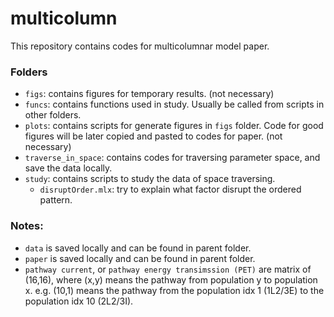 # multicolumn
This repository contains codes for multicolumnar model paper.

### Folders
- `figs`: contains figures for temporary results. (not necessary)
- `funcs`: contains functions used in study. Usually be called from scripts in other folders.
- `plots`: contains scripts for generate figures in `figs` folder. Code for good figures will be later copied and pasted to codes for paper. (not necessary)
- `traverse_in_space`: contains codes for traversing parameter space, and save the data locally.
- `study`: contains scripts to study the data of space traversing. 
    - `disruptOrder.mlx`: try to explain what factor disrupt the ordered pattern.

### Notes:
- `data` is saved locally and can be found in parent folder.
- `paper` is saved locally and can be found in parent folder.
- `pathway current`, or `pathway energy transimssion (PET)` are matrix of (16,16), where (x,y) means the pathway from population y to population x. e.g. (10,1) means the pathway from the population idx 1 (1L2/3E) to the population idx 10 (2L2/3I).

